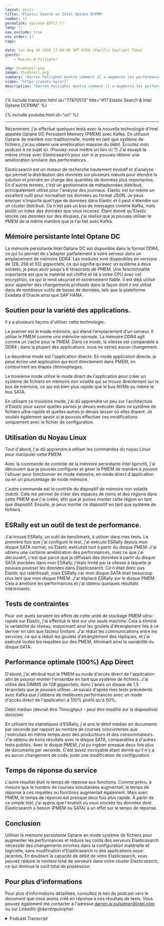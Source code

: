 ```yaml
---
layout: posts
title: "Elastic Search et Intel Optane DCPMM"
number: 17
permalink: episode-EDT17-fr
lang: fr
nav_exclude: true
nav_order: 17
tags:

date: Sun Aug 30 2020 17:00:00 GMT-0700 (Pacific Daylight Time)
guests:
    - Darren W Pulsipher

img: thumbnail.png
image: thumbnail.png
summary: "Darren Pulsipher montre comment il a augmenté les performances d'Elasticsearch en utilisant la mémoire persistante Intel Optane en mode 100% d'application directe. Ses tests montrent une augmentation incroyable des performances de 2 fois. En doublant la capacité de débit, vous pouvez considérablement réduire le nombre de serveurs dans votre cluster Elasticsearch."
video: "https://youtu.be/url"
description: "Darren Pulsipher montre comment il a augmenté les performances d'Elasticsearch en utilisant la mémoire persistante Intel Optane en mode 100% d'application directe. Ses tests montrent une augmentation incroyable des performances de 2 fois. En doublant la capacité de débit, vous pouvez considérablement réduire le nombre de serveurs dans votre cluster Elasticsearch."
---
```


<div>
{% include transistor.html id="77870513" title="#17 Elastic Search & Intel Optane DCPMM" %}

{% include youtube.html id="url" %}
</div>

---

Récemment, j'ai effectué quelques tests avec la nouvelle technologie d'Intel appelée Optane DC Persistent Memory (PMEM) avec Kafka. En utilisant Optane de manière non traditionnelle, monté en tant que système de fichiers, j'ai pu obtenir une amélioration massive du débit. Écoutez mon podcast à ce sujet ici. (Pouvez-vous mettre un lien ici ?) J'ai essayé la même chose avec Elasticsearch pour voir si je pouvais obtenir une amélioration similaire des performances.

Elasticsearch est un moteur de recherche hautement évolutif et d'analyse qui permet la distribution des données sur plusieurs nœuds pour étendre la solution et prendre en charge des quantités de données plus importantes. En d'autres termes, c'est un gestionnaire de métadonnées distribué, principalement utilisé pour l'analyse des journaux. Elastic est lui-même un excellent outil pour normaliser les données au format JSON. Je peux envoyer n'importe quel type de données dans Elastic et il peut s'étendre sur un cluster distribué. Ce n'est pas un bus de messages comme Kafka, mais plutôt un index des données que vous recevez. Étant donné qu'Elastic stocke ces données sur des disques, j'ai réalisé que je pouvais utiliser le PMEM de la même manière que je l'ai fait avec Kafka.

## Mémoire persistante Intel Optane DC

La mémoire persistante Intel Optane DC est disponible dans le format DDR4, ce qui lui permet de s'adapter parfaitement à votre serveur dans un emplacement de mémoire DDR4. Les modules sont disponibles en versions de 128, 256 et 512 gigaoctets, ce qui signifie qu'avec un système à deux sockets, je peux avoir jusqu'à 6 téraoctets de PMEM. Une fonctionnalité importante est que le matériel est chiffré et lié à votre CPU avec cet encryption, ce qui le rend sécurisé et extrêmement fiable. Il est déjà utilisé pour apporter des changements profonds dans la façon dont il est utilisé dans de nombreux outils de bases de données, tels que la plateforme Exadata d'Oracle ainsi que SAP HANA.

## Soutien pour la variété des applications.

Il y a plusieurs façons d'utiliser cette technologie.

Le premier est le mode mémoire, qui étend l'emplacement d'un serveur. Il utilise le PMEM comme une mémoire normale. La mémoire DDR4 agit comme un cache pour le PMEM. Dans ce mode, la vitesse est comparable à DDR4 ; dans la plupart des applications, vous ne verrez aucun changement.

Le deuxième mode est l'application directe. En mode application directe, je peux écrire une application qui écrit directement dans PMEM, en contournant les étapes chronophages.

Le troisième mode utilise le mode direct de l'application pour créer un système de fichiers en mémoire non volatile qui se trouve directement sur le bus de mémoire, ce qui est bien plus rapide que le bus NVMe ou même le bus SATA.

En utilisant ce troisième mode, j'ai dû apprendre un peu sur l'architecture d'Elastic pour savoir quelles parties je devais exécuter dans ce système de fichiers ultra-rapide et quelles autres je devais laisser où elles étaient. Je voulais également savoir si je pouvais effectuer ces modifications uniquement avec le fichier de configuration.

## Utilisation du Noyau Linux

Tout d'abord, j'ai dû apprendre à utiliser les commandes du noyau Linux pour manipuler cette PMEM.

Avec la commande de contrôle de la mémoire persistante Intel (ipmctl), j'ai découvert que je pouvais configurer et gérer la PMEM de manière à pouvoir l'allouer pour fonctionner en mode mémoire, en mode direct d'application ou en un pourcentage de mode mémoire.

L'autre commande est le contrôle du dispositif de mémoire non volatile (ndctl). Cela me permet de créer des espaces de noms et des régions dans cette PMEM que j'ai créée, afin que je puisse monter cette région en tant que dispositif. Ensuite, je peux monter ce dispositif en tant que système de fichiers.

## ESRally est un outil de test de performance.

J'ai trouvé ESRally, un outil de benchmark, à utiliser dans mes tests. La première fois que j'ai configuré le test, j'ai exécuté ESRally depuis mon disque SATA normal, où Elastic exécutait tout à partir du disque PMEM. J'ai obtenu une certaine amélioration des performances, mais ce que j'ai découvert, c'est que parce que je diffusais des données à partir du disque SATA stockées dans mon ESRally, j'étais limité par la vitesse à laquelle je pouvais pousser les données dans Elasticsearch. Ce n'était donc pas Elastic qui ralentissait, mais ESRally car mon disque SATA était beaucoup plus lent que mon disque PMEM. J'ai déplacé ESRally sur le disque PMEM. Cela a amélioré les performances et j'ai obtenu quelques résultats intéressants.

## Tests de contraintes

Pour voir quels seraient les effets de cette unité de stockage PMEM ultra-rapide sur Elastic, j'ai effectué le test sur une seule machine. Cela a éliminé la variabilité du réseau, supprimant ainsi les goulets d'étranglement liés à ce dernier en tant que facteur limitant. J'ai réduit les communications entre les services, ce qui a réduit les goulets d'étranglement des répliques, et j'ai exécuté toutes les requêtes sur des PMEM, éliminant ainsi la variabilité du disque SATA.

## Performance optimale (100%) App Direct

D'abord, j'ai attribué tout le PMEM au mode d'accès direct de l'application afin de pouvoir monter l'ensemble en tant que système de fichiers. J'ai utilisé des DIMMS de 128 gigaoctets, donc j'avais un disque de 1,5 téraoctets que je pouvais utiliser. Je savais d'après mes tests précédents avec Kafka que j'obtiens de meilleures performances avec un mode d'accès direct de l'application à 100% plutôt qu'à 50%.

Débit médian (devrait être Throughput - peut être modifié sur la diapositive) docs/sec

En utilisant les statistiques d'ESRally, j'ai pris le débit médian en documents par seconde par rapport au nombre de courses concurrentes que j'exécutais en même temps avec des producteurs et des consommateurs. J'ai obtenu de bons résultats avec le disque SATA, comparables à d'autres tests publiés. Avec le disque PMEM, j'ai pu ingérer presque deux fois plus de documents par seconde. C'est assez incroyable étant donné qu'il n'y a eu aucun changement de code, juste une modification de configuration.

## Temps de réponse du service

L'autre résultat était le temps de réponse aux fonctions. Comme prévu, à mesure que le nombre de courses simultanées augmentait, le temps de réponse à ces requêtes ou fonctions augmentait également. Mais avec PMEM, le temps de réponse est presque deux fois plus rapide. À partir de ce simple test, j'ai appris que l'endroit où vous stockez les données dont Elasticsearch a besoin (PMEM ou SATA) a un effet sur le temps de réponse.

## Conclusion

Utiliser la mémoire persistante Optane en mode système de fichiers pour augmenter les performances et réduire les coûts des serveurs Elasticsearch nécessite des changements minimes dans la configuration matérielle et logicielle, sans modification d'Elasticsearch ni des applications sous-jacentes. En doublant la capacité de débit de votre Elasticsearch, vous pouvez réduire le nombre total de serveurs dans votre cluster Elasticsearch, ce qui diminue le coût total de possession.

## Pour plus d'informations

Pour plus d'informations détaillées, consultez le lien du podcast vers le document que nous avons créé en réponse à ces résultats de tests. Vous pouvez également me contacter à l'adresse darren.w.pulsipher@intel.com ou sur LinkedIn @darrenpulsipher.



<details>
<summary> Podcast Transcript </summary>

<p></p>

</details>
